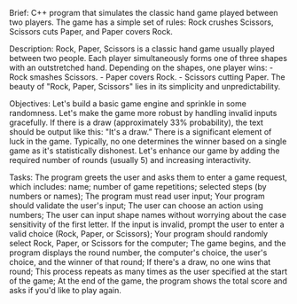 Brief: C++ program that simulates the classic hand game played between two players.
       The game has a simple set of rules: Rock crushes Scissors, Scissors cuts Paper, and Paper covers Rock.

Description: Rock, Paper, Scissors is a classic hand game usually played between two people.
             Each player simultaneously forms one of three shapes with an outstretched hand.
             Depending on the shapes, one player wins:
             - Rock smashes Scissors.
             - Paper covers Rock.
             - Scissors cutting Paper.
             The beauty of "Rock, Paper, Scissors" lies in its simplicity and unpredictability.

Objectives: Let's build a basic game engine and sprinkle in some randomness.
            Let's make the game more robust by handling invalid inputs gracefully.
            If there is a draw (approximately 33% probability), the text should be output like this: "It's a draw.”
            There is a significant element of luck in the game.
            Typically, no one determines the winner based on a single game as it's statistically dishonest.
            Let's enhance our game by adding the required number of rounds (usually 5) and increasing interactivity.


Tasks: The program greets the user and asks them to enter a game request, which includes:
       name; number of game repetitions; selected steps (by numbers or names);
       The program must read user input;
       Your program should validate the user's input;
       The user can choose an action using numbers;
       The user can input shape names without worrying about the case sensitivity of the first letter.
       If the input is invalid, prompt the user to enter a valid choice (Rock, Paper, or Scissors);
       Your program should randomly select Rock, Paper, or Scissors for the computer;
       The game begins, and the program displays the round number, the computer's choice, the user's choice,
       and the winner of that round;
       If there's a draw, no one wins that round;
       This process repeats as many times as the user specified at the start of the game;
       At the end of the game, the program shows the total score and asks if you'd like to play again.
